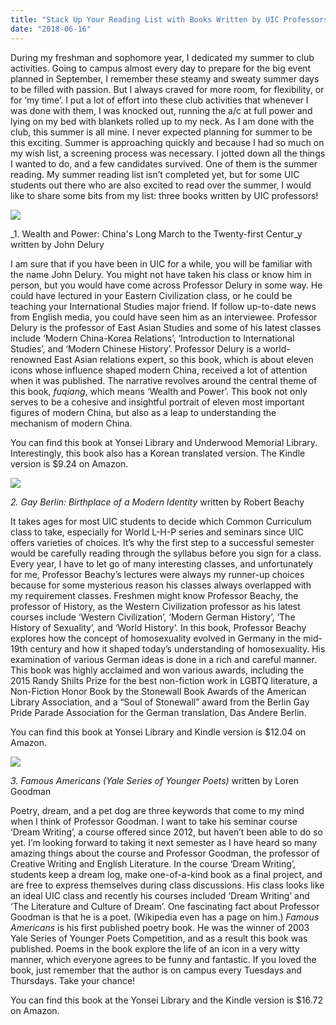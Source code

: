 ```yaml
---
title: "Stack Up Your Reading List with Books Written by UIC Professors"
date: "2018-06-16"
---
```


During my freshman and sophomore year, I dedicated my summer to club activities. Going to campus almost every day to prepare for the big event planned in September, I remember these steamy and sweaty summer days to be filled with passion. But I always craved for more room, for flexibility, or for ‘my time’. I put a lot of effort into these club activities that whenever I was done with them, I was knocked out, running the a/c at full power and lying on my bed with blankets rolled up to my neck. As I am done with the club, this summer is all mine. I never expected planning for summer to be this exciting. Summer is approaching quickly and because I had so much on my wish list, a screening process was necessary. I jotted down all the things I wanted to do, and a few candidates survived. One of them is the summer reading. My summer reading list isn’t completed yet, but for some UIC students out there who are also excited to read over the summer, I would like to share some bits from my list: three books written by UIC professors!

![](./images/WealthPower-cover_large.jpg)

_1\. Wealth and Power: China's Long March to the Twenty-first Centur_y written by John Delury

I am sure that if you have been in UIC for a while, you will be familiar with the name John Delury. You might not have taken his class or know him in person, but you would have come across Professor Delury in some way. He could have lectured in your Eastern Civilization class, or he could be teaching your International Studies major friend. If follow up-to-date news from English media, you could have seen him as an interviewee. Professor Delury is the professor of East Asian Studies and some of his latest classes include ‘Modern China-Korea Relations’, ‘Introduction to International Studies’, and ‘Modern Chinese History’. Professor Delury is a world-renowned East Asian relations expert, so this book, which is about eleven icons whose influence shaped modern China, received a lot of attention when it was published. The narrative revolves around the central theme of this book, _fuqiang_, which means ‘Wealth and Power’. This book not only serves to be a cohesive and insightful portrait of eleven most important figures of modern China, but also as a leap to understanding the mechanism of modern China.

You can find this book at Yonsei Library and Underwood Memorial Library. Interestingly, this book also has a Korean translated version. The Kindle version is $9.24 on Amazon.

![](./images/71s1O1xX5SL.jpg)

_2\. Gay Berlin: Birthplace of a Modern Identity_ written by Robert Beachy

It takes ages for most UIC students to decide which Common Curriculum class to take, especially for World L-H-P series and seminars since UIC offers varieties of choices. It’s why the first step to a successful semester would be carefully reading through the syllabus before you sign for a class. Every year, I have to let go of many interesting classes, and unfortunately for me, Professor Beachy’s lectures were always my runner-up choices because for some mysterious reason his classes always overlapped with my requirement classes. Freshmen might know Professor Beachy, the professor of History, as the Western Civilization professor as his latest courses include ‘Western Civilization’, ‘Modern German History’, ‘The History of Sexuality’, and ‘World History’. In this book, Professor Beachy explores how the concept of homosexuality evolved in Germany in the mid-19th century and how it shaped today’s understanding of homosexuality. His examination of various German ideas is done in a rich and careful manner. This book was highly acclaimed and won various awards, including the 2015 Randy Shilts Prize for the best non-fiction work in LGBTQ literature, a Non-Fiction Honor Book by the Stonewall Book Awards of the American Library Association, and a “Soul of Stonewall” award from the Berlin Gay Pride Parade Association for the German translation, Das Andere Berlin.

You can find this book at Yonsei Library and Kindle version is $12.04 on Amazon.

![](./images/1001004001894895.jpg)

_3\. Famous Americans (Yale Series of Younger Poets)_ written by Loren Goodman

Poetry, dream, and a pet dog are three keywords that come to my mind when I think of Professor Goodman. I want to take his seminar course ‘Dream Writing’, a course offered since 2012, but haven’t been able to do so yet. I’m looking forward to taking it next semester as I have heard so many amazing things about the course and Professor Goodman, the professor of Creative Writing and English Literature. In the course ‘Dream Writing’, students keep a dream log, make one-of-a-kind book as a final project, and are free to express themselves during class discussions. His class looks like an ideal UIC class and recently his courses included ‘Dream Writing’ and ‘The Literature and Culture of Dream’. One fascinating fact about Professor Goodman is that he is a poet. (Wikipedia even has a page on him.) _Famous Americans_ is his first published poetry book. He was the winner of 2003 Yale Series of Younger Poets Competition, and as a result this book was published. Poems in the book explore the life of an icon in a very witty manner, which everyone agrees to be funny and fantastic. If you loved the book, just remember that the author is on campus every Tuesdays and Thursdays. Take your chance!

You can find this book at the Yonsei Library and the Kindle version is $16.72 on Amazon.
